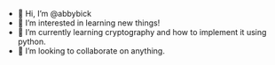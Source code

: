 - 👋 Hi, I’m @abbybick
- 👀 I’m interested in learning new things!
- 🌱 I’m currently learning cryptography and how to implement it using python.
- 💞️ I’m looking to collaborate on anything.


